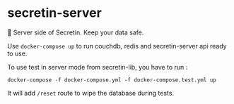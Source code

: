 # secretin-server
💾 Server side of Secretin. Keep your data safe.

Use `docker-compose up` to run couchdb, redis and secretin-server api ready to use.

To use test in server mode from secretin-lib, you have to run :

`docker-compose -f docker-compose.yml -f docker-compose.test.yml up`

It will add `/reset` route to wipe the database during tests.
